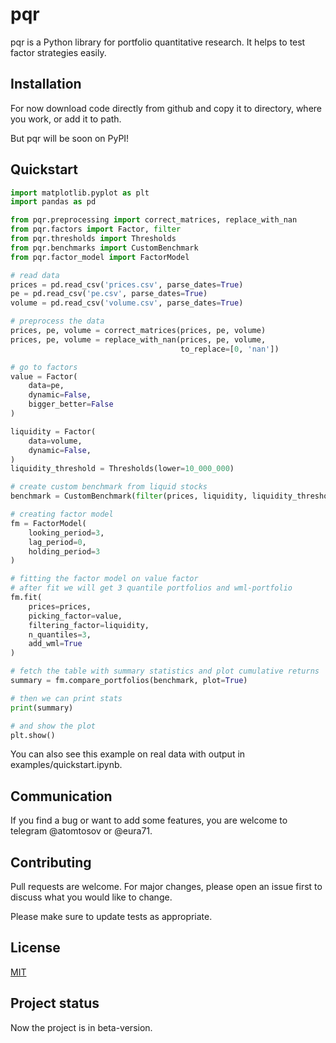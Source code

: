 # pqr

pqr is a Python library for portfolio quantitative research. It helps to test factor strategies easily.

## Installation

For now download code directly from github and copy it to directory, where you work, or add it to path.

But pqr will be soon on PyPI!

## Quickstart

```python
import matplotlib.pyplot as plt
import pandas as pd

from pqr.preprocessing import correct_matrices, replace_with_nan
from pqr.factors import Factor, filter
from pqr.thresholds import Thresholds
from pqr.benchmarks import CustomBenchmark
from pqr.factor_model import FactorModel

# read data
prices = pd.read_csv('prices.csv', parse_dates=True)
pe = pd.read_csv('pe.csv', parse_dates=True)
volume = pd.read_csv('volume.csv', parse_dates=True)

# preprocess the data
prices, pe, volume = correct_matrices(prices, pe, volume)
prices, pe, volume = replace_with_nan(prices, pe, volume,
                                      to_replace=[0, 'nan'])

# go to factors
value = Factor(
    data=pe,
    dynamic=False,
    bigger_better=False
)

liquidity = Factor(
    data=volume,
    dynamic=False,
)
liquidity_threshold = Thresholds(lower=10_000_000)

# create custom benchmark from liquid stocks
benchmark = CustomBenchmark(filter(prices, liquidity, liquidity_threshold))

# creating factor model
fm = FactorModel(
    looking_period=3,
    lag_period=0,
    holding_period=3
)

# fitting the factor model on value factor
# after fit we will get 3 quantile portfolios and wml-portfolio
fm.fit(
    prices=prices,
    picking_factor=value,
    filtering_factor=liquidity,
    n_quantiles=3,
    add_wml=True
)

# fetch the table with summary statistics and plot cumulative returns
summary = fm.compare_portfolios(benchmark, plot=True)

# then we can print stats
print(summary)

# and show the plot
plt.show()
```

You can also see this example on real data with output in examples/quickstart.ipynb.

## Communication
If you find a bug or want to add some features, you are welcome to telegram @atomtosov or @eura71.

## Contributing
Pull requests are welcome. For major changes, please open an issue first to discuss what you would like to change.

Please make sure to update tests as appropriate.

## License
[MIT](https://choosealicense.com/licenses/mit/)

## Project status
Now the project is in beta-version.
